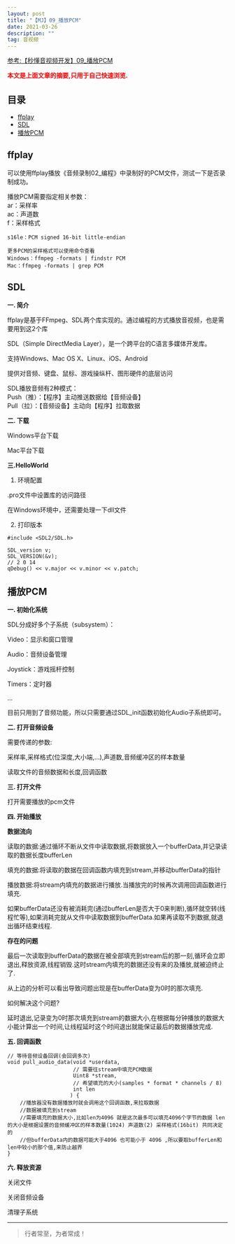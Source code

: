 ```yaml
---
layout: post
title: "【MJ】09_播放PCM"
date: 2021-03-26
description: ""
tag: 音视频
---
```



[参考:【秒懂音视频开发】09_播放PCM](https://www.cnblogs.com/mjios/p/14581738.html)

<span style="font-weight:bold;color:red;">本文是上面文章的摘要,只用于自己快速浏览.</span>


## 目录

* [ffplay](#content1)
* [SDL](#content2)
* [播放PCM](#content3)




<!-- ************************************************ -->
## <a id="content1"></a>ffplay

可以使用ffplay播放《音频录制02_编程》中录制好的PCM文件，测试一下是否录制成功。

播放PCM需要指定相关参数：   
ar：采样率   
ac：声道数   
f：采样格式    

```
s16le：PCM signed 16-bit little-endian

更多PCM的采样格式可以使用命令查看
Windows：ffmpeg -formats | findstr PCM
Mac：ffmpeg -formats | grep PCM
```


<!-- ************************************************ -->
## <a id="content2"></a>SDL

**一. 简介**

ffplay是基于FFmpeg、SDL两个库实现的。通过编程的方式播放音视频，也是需要用到这2个库

SDL（Simple DirectMedia Layer），是一个跨平台的C语言多媒体开发库。

支持Windows、Mac OS X、Linux、iOS、Android

提供对音频、键盘、鼠标、游戏操纵杆、图形硬件的底层访问

SDL播放音频有2种模式：   
Push（推）：【程序】主动推送数据给【音频设备】    
Pull（拉）：【音频设备】主动向【程序】拉取数据    

**二. 下载**

Windows平台下载

Mac平台下载

**三.HelloWorld**

1. 环境配置

.pro文件中设置库的访问路径

在Windows环境中，还需要处理一下dll文件


2. 打印版本

```
#include <SDL2/SDL.h>
 
SDL_version v;
SDL_VERSION(&v);
// 2 0 14
qDebug() << v.major << v.minor << v.patch;
```

<!-- ************************************************ -->
## <a id="content3"></a>播放PCM

**一. 初始化系统**

SDL分成好多个子系统（subsystem）：

Video：显示和窗口管理

Audio：音频设备管理

Joystick：游戏摇杆控制

Timers：定时器

...

目前只用到了音频功能，所以只需要通过SDL_init函数初始化Audio子系统即可。


**二. 打开音频设备**

需要传递的参数:

采样率,采样格式(位深度,大小端,...),声道数,音频缓冲区的样本数量

读取文件的音频数据和长度,回调函数


**三. 打开文件**

打开需要播放的pcm文件


**四. 开始播放**

**数据流向**

读取的数据:通过循环不断从文件中读取数据,将数据放入一个bufferData,并记录读取的数据长度bufferLen

填充的数据:将读取的数据在回调函数内填充到stream,并移动bufferData的指针

播放数据:将stream内填充的数据进行播放.当播放完的时候再次调用回调函数进行填充.

如果bufferData还没有被消耗完(通过bufferLen是否大于0来判断),循环就空转(线程忙等),如果消耗完就从文件中读取数据到bufferData.如果再读取不到数据,就退出循环结束线程.

**存在的问题**

最后一次读取到bufferData的数据在被全部填充到stream后的那一刻,循环会立即退出,释放资源,线程销毁.这时stream内填充的数据还没有来的及播放,就被迫终止了.

从上边的分析可以看出导致问题出现是在bufferData变为0时的那次填充.

如何解决这个问题? 

延时退出,记录变为0时那次填充到stream的数据大小,在根据每分钟播放的数据大小能计算出一个时间,让线程延时这个时间退出就能保证最后的数据播放完成.


**五. 回调函数**

```
// 等待音频设备回调(会回调多次)
void pull_audio_data(void *userdata,
                     // 需要往stream中填充PCM数据
                     Uint8 *stream,
                     // 希望填充的大小(samples * format * channels / 8)
                     int len
                    ) {
    //播放器没有数据播放时就会调用这个回调函数,来拉取数据
    //数据被填充到stream
    //需要填充的数据大小,比如len为4096 就是这次最多可以填充4096个字节的数据 len的大小是根据设置的音频缓冲区的样本数量(1024) 声道数(2) 采样格式(16bit) 共同决定的 
    //但bufferData内的数据可能大于4096 也可能小于 4096 ,所以要取bufferLen和 len中较小的那个值,来防止越界
}

```

**六. 释放资源**

关闭文件

关闭音频设备

清理子系统

----------
>  行者常至，为者常成！


